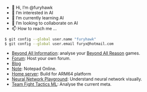 - 👋 Hi, I’m @furyhawk
- 👀 I’m interested in AI
- 🌱 I’m currently learning AI
- 💞️ I’m looking to collaborate on AI
- 📫 How to reach me ...

```sh
$ git config --global user.name "furyhawk"
$ git config --global user.email furyx@hotmail.com
```

- [Beyond All Information](https://bai.furyhawk.lol/): analyse your [Beyond All Reason](https://www.beyondallreason.info/) games.
- [Forum](https://forum.furyhawk.lol/): Host your own forum.
- [Blog](https://info.furyhawk.lol/)
- [Note](https://note.furyhawk.lol/): Notepad Online.
- [Home server](https://github.com/furyhawk/cloudy): Build for ARM64 platform
- [Neural Network Playground](https://furyhawk.github.io/playground): Understand neural network visually.
- [Team Fight Tactics ML](https://github.com/furyhawk/tftchamp): Analyse the current meta.

<!---
furyhawk/furyhawk is a ✨ special ✨ repository because its `README.md` (this file) appears on your GitHub profile.
You can click the Preview link to take a look at your changes.
--->
